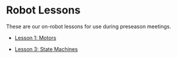 # Robot Lessons
These are our on-robot lessons for use during preseason meetings.

 * [Lesson 1: Motors](./1_motors.md)
 <!-- * [Lesson 2: Reserved](#reserved) DO NOT MAKE A LESSON 2-->
 * [Lesson 3: State Machines](./lesson3.md)
